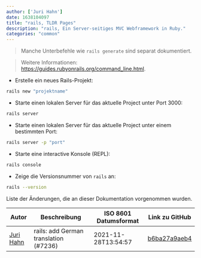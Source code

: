 ```yaml
---
author: ['Juri Hahn']
date: 1638104097
title: "rails, TLDR Pages"
description: "rails, Ein Server-seitiges MVC Webframework in Ruby."
categories: "common"
---
```

> Manche Unterbefehle wie `rails generate` sind separat dokumentiert.

> Weitere Informationen: <https://guides.rubyonrails.org/command_line.html>.

- Erstelle ein neues Rails-Projekt:

```bash
rails new "projektname"
```

- Starte einen lokalen Server für das aktuelle Project unter Port 3000:

```bash
rails server
```

- Starte einen lokalen Server für das aktuelle Project unter einem bestimmten Port:

```bash
rails server -p "port"
```

- Starte eine interactive Konsole (REPL):

```bash
rails console
```

- Zeige die Versionsnummer von `rails` an:

```bash
rails --version
```
Liste der Änderungen, die an dieser Dokumentation vorgenommen wurden.


Autor | Beschreibung | ISO 8601 Datumsformat | Link zu GitHub
------|-----|-----|-----
[Juri Hahn](mailto:453776+ur5us@users.noreply.github.com) | rails: add German translation (#7236) | 2021-11-28T13:54:57 | [b6ba27a9aeb4](https://github.com/tldr-pages/tldr/commit/b6ba27a9aeb49c79fcefcfade5d05d0204571e5f)

